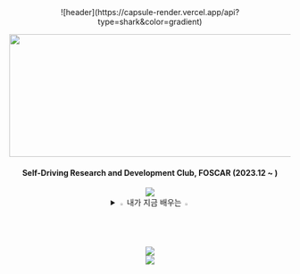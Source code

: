 
<div align="center">   
![header](https://capsule-render.vercel.app/api?type=shark&color=gradient)
</div>

<p align="center">
  <img src="https://github.com/jeongahn/jeongahn/assets/54920329/7127f384-c77b-47a6-aaa9-5de4d4d7e983" width="650" height="220">
</p>

<div align="center">   
  <h4>Self-Driving Research and Development Club, FOSCAR (2023.12 ~ )</h4>
</div>

<div align="center">
  <img src="https://capsule-render.vercel.app/api?type=waving&color=gradient&height=200&section=header" />
</div>
<details align="center">
  <summary>
    <img src="https://raw.githubusercontent.com/Tarikul-Islam-Anik/Animated-Fluent-Emojis/master/Emojis/Hand%20gestures/Eyes.png" alt="Eyes" width="2%" /> 내가 지금 배우는 
    <img src="https://raw.githubusercontent.com/Tarikul-Islam-Anik/Animated-Fluent-Emojis/master/Emojis/Hand%20gestures/Eyes.png" alt="Eyes" width="2%" />
  </summary>
  <br>
  <img src="https://img.shields.io/badge/C++-00599C?style=for-the-badge&logo=cplusplus&logoColor=white"/> &nbsp;
  <img src="https://img.shields.io/badge/Java-007396?style=for-the-badge&logo=Java&logoColor=white"/> &nbsp;
  <img src="https://img.shields.io/badge/Python-3766AB?style=for-the-badge&logo=Python&logoColor=white"/> &nbsp;
</details>
<div align="center">
  <a href="s">
    <img src="https://github-readme-stats.vercel.app/api/top-langs/?username=suyamg&exclude_repo=dkssud8150.github.io&layout=compact&theme=tokyonight" />
  </a>
</div>

<div align="center">
  <img src="https://capsule-render.vercel.app/api?type=waving&color=gradient&height=120&animation=fadeIn&section=footer&text=🚗🚘🚛&fontAlign=70" />
</div>
